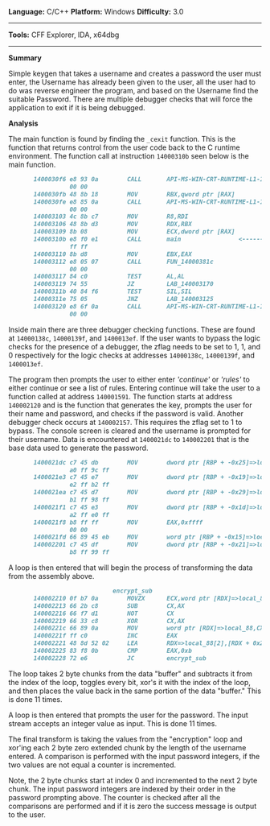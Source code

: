 **Language:** C/C++
**Platform:** Windows
**Difficulty:** 3.0

---

**Tools:** CFF Explorer, IDA, x64dbg

---
**Summary**

Simple keygen that takes a username and creates a password the user must enter, the Username has already been given to the user, all the user had to do was reverse engineer the program, and based on the Username find the suitable Password. There are multiple debugger checks that will force the application to exit if it is being debugged.

**Analysis**

The main function is found by finding the `_cexit` function. This is the function
that returns control from the user code back to the C runtime environment. The function call at instruction `14000310b` seen below is the main function.

```md
       1400030f6 e8 93 0a        CALL       API-MS-WIN-CRT-RUNTIME-L1-1-0.DLL::__p___argv
                 00 00
       1400030fb 48 8b 18        MOV        RBX,qword ptr [RAX]
       1400030fe e8 85 0a        CALL       API-MS-WIN-CRT-RUNTIME-L1-1-0.DLL::__p___argc
                 00 00
       140003103 4c 8b c7        MOV        R8,RDI
       140003106 48 8b d3        MOV        RDX,RBX
       140003109 8b 08           MOV        ECX,dword ptr [RAX]
       14000310b e8 f0 e1        CALL       main				<-----------------
                 ff ff
       140003110 8b d8           MOV        EBX,EAX
       140003112 e8 05 07        CALL       FUN_14000381c
                 00 00
       140003117 84 c0           TEST       AL,AL
       140003119 74 55           JZ         LAB_140003170
       14000311b 40 84 f6        TEST       SIL,SIL
       14000311e 75 05           JNZ        LAB_140003125
       140003120 e8 6f 0a        CALL       API-MS-WIN-CRT-RUNTIME-L1-1-0.DLL::_cexit
                 00 00
```

Inside main there are three debugger checking functions. These are found at `14000138c`, `14000139f`, and `1400013ef`. If the user wants to bypass the logic checks for the presence of a debugger, the zflag needs to be set to 1, 1, and 0 respectively for the logic checks at addresses `14000138c`, `14000139f`, and `1400013ef`.

The program then prompts the user to either enter *'continue'* or *'rules'* to either continue or see a list of rules. Entering continue will take the user to a function called at address `140001591`. The function starts at address `140002120` and is the function that generates the key, prompts the user for their name and password, and checks if the password is valid. Another debugger check occurs at `140002157`. This requires the zflag set to 1 to bypass. The console screen is cleared and the username is prompted for their username. Data is encountered at `1400021dc` to `140002201` that is the base data used to generate the password.
```md
       1400021dc c7 45 db        MOV        dword ptr [RBP + -0x25]=>local_88[4],0xff9cffa0
                 a0 ff 9c ff
       1400021e3 c7 45 e7        MOV        dword ptr [RBP + -0x19]=>local_78[0],0xffb2ffe2
                 e2 ff b2 ff
       1400021ea c7 45 d7        MOV        dword ptr [RBP + -0x29]=>local_88[0],0xff98ffb1
                 b1 ff 98 ff
       1400021f1 c7 45 e3        MOV        dword ptr [RBP + -0x1d]=>local_88[12],0xffe0ffa2
                 a2 ff e0 ff
       1400021f8 b8 ff ff        MOV        EAX,0xffff
                 00 00
       1400021fd 66 89 45 eb     MOV        word ptr [RBP + -0x15]=>local_78[4],AX
       140002201 c7 45 df        MOV        dword ptr [RBP + -0x21]=>local_88[8],0xff99ffb8
                 b8 ff 99 ff
```

A loop is then entered that will begin the process of transforming the data from the assembly above.

```md
                             encrypt_sub 
       140002210 0f b7 0a        MOVZX      ECX,word ptr [RDX]=>local_88
       140002213 66 2b c8        SUB        CX,AX
       140002216 66 f7 d1        NOT        CX
       140002219 66 33 c8        XOR        CX,AX
       14000221c 66 89 0a        MOV        word ptr [RDX]=>local_88,CX
       14000221f ff c0           INC        EAX
       140002221 48 8d 52 02     LEA        RDX=>local_88[2],[RDX + 0x2]
       140002225 83 f8 0b        CMP        EAX,0xb
       140002228 72 e6           JC         encrypt_sub

```

The loop takes 2 byte chunks from the data "buffer" and subtracts it from the index of the loop, toggles every bit, xor's it with the index of the loop, and then places the value back in the same portion of the data "buffer." This is done 11 times.

A loop is then entered that prompts the user for the password. The input stream accepts an integer value as input. This is done 11 times.

The final transform is taking the values from the "encryption" loop and xor'ing each 2 byte zero extended chunk by the length of the username entered. A comparison is performed with the input password integers, if the two values are not equal a counter is incremented.

Note, the 2 byte chunks start at index 0 and incremented to the next 2 byte chunk. The input password integers are indexed by their order in the password prompting above. The counter is checked after all the comparisons are performed and if it is zero the success message is output to the user.